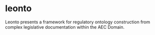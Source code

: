 leonto
======

Leonto presents a framework for regulatory ontology construction from complex legislative documentation within the AEC Domain.